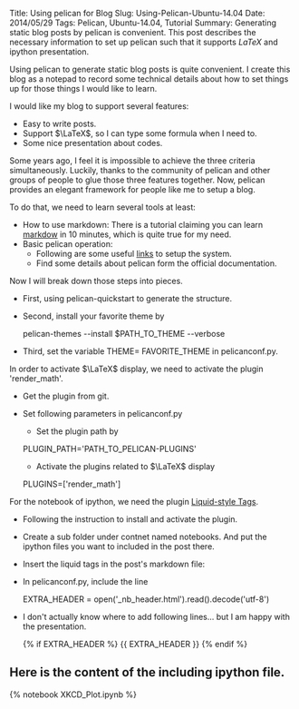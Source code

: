 Title: Using pelican for Blog
Slug: Using-Pelican-Ubuntu-14.04
Date: 2014/05/29
Tags: Pelican, Ubuntu-14.04, Tutorial
Summary: Generating static blog posts by pelican is convenient. This post describes the necessary information to set up pelican such that it supports $LaTeX$ and ipython presentation.

Using pelican to generate static blog posts is quite convenient. I create this
blog as a notepad to record some technical details about how to set things up
for those things I would like to learn.

I would like my blog to support several features:

* Easy to write posts.
* Support $\LaTeX$, so I can type some formula when I need to.
* Some nice presentation about codes.

Some years ago, I feel it is impossible to achieve the three criteria
simultaneously. Luckily, thanks to
the community of pelican and other groups of people to glue those three features
together. Now, pelican provides an elegant framework for people like me to setup a blog.

To do that, we need to learn several tools at least:

* How to use markdown: There is a tutorial claiming you can learn [markdow](http://markdowntutorial.com/) in 10 minutes, which is quite true for my need.
* Basic pelican operation:
	* Following are some useful
[links](http://hackercodex.com/guide/pelican-static-site-generator-install) to
setup the system.
	* Find some details about pelican form the official documentation.

Now I will break down those steps into pieces.

* First, using pelican-quickstart to generate the structure.
* Second, install your favorite theme by

	pelican-themes --install $PATH_TO_THEME --verbose

* Third, set the variable THEME= FAVORITE_THEME in pelicanconf.py.

In order to activate $\LaTeX$ display, we need to activate the plugin
'render_math'.

* Get the plugin from git.
* Set following parameters in pelicanconf.py
	* Set the plugin path by

	PLUGIN_PATH='PATH_TO_PELICAN-PLUGINS'

	* Activate the plugins related to $\LaTeX$ display

	PLUGINS=['render_math']

For the notebook of ipython, we need the plugin [Liquid-style
Tags](https://github.com/getpelican/pelican-plugins/blob/master/liquid_tags).

* Following the instruction to install and activate the plugin. 

	
* Create a sub folder under contnet named notebooks. And put the ipython files
you want to included in the post there.
* Insert the liquid tags in the post's markdown file: 
* In pelicanconf.py, include the line

	EXTRA_HEADER = open('_nb_header.html').read().decode('utf-8')

* I don't actually know where to add following lines... but I am happy with the
presentation.

	\{% if EXTRA_HEADER %\}
	\{\{ EXTRA_HEADER \}\}
	\{% endif %\}

## Here is the content of the including ipython file.

{% notebook XKCD_Plot.ipynb %}
